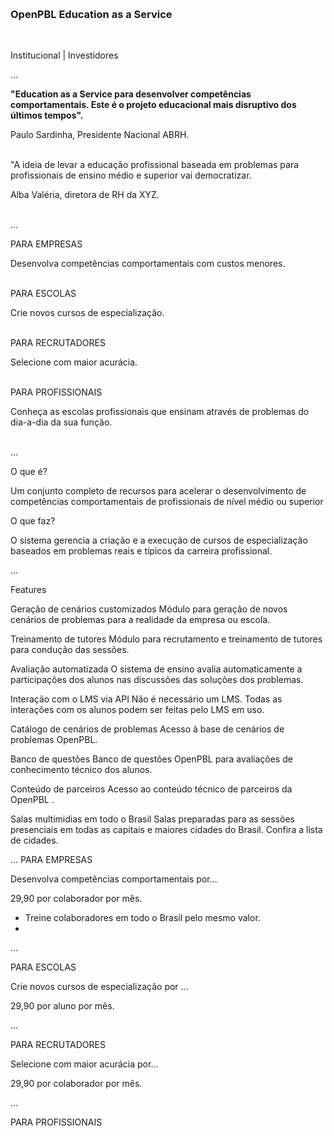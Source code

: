 
<a name="portuguese"></a> 
<br>

### OpenPBL Education as a Service

<br>


Institucional  |  Investidores 

...

**"Education as a Service para desenvolver competências comportamentais. Este é o projeto educacional mais disruptivo dos últimos tempos".** 

Paulo Sardinha, Presidente Nacional ABRH.<br><br>



"A ideia de levar a educação profissional baseada em problemas para profissionais de ensino médio e superior vai democratizar.

Alba Valéria, diretora de RH da XYZ.<br><br>


...

PARA EMPRESAS

Desenvolva competências comportamentais com custos menores. <br><br>


PARA ESCOLAS

Crie novos cursos de especialização. <br><br>


PARA RECRUTADORES

Selecione com maior acurácia. <br><br>


PARA PROFISSIONAIS 

Conheça as escolas profissionais que ensinam através de problemas do dia-a-dia da sua função. <br><br>

...

 O que é? 
 
 Um conjunto  completo  de recursos para acelerar o desenvolvimento de competências comportamentais de profissionais de nível médio ou superior


O que faz?

O sistema gerencia a criação e a execução de cursos de especialização baseados em problemas reais e típicos da carreira profissional.



...

Features 

Geração de cenários customizados
Módulo para geração de novos cenários de problemas para a realidade da empresa ou escola. 

Treinamento de tutores
Módulo para recrutamento e treinamento de tutores para condução das sessões.

Avaliação automatizada
O sistema de ensino avalia automaticamente a participações dos alunos nas discussões das  soluções dos problemas.

Interação com o LMS  via API
Não é necessário um LMS. Todas as interações com os alunos podem ser feitas pelo LMS em uso. 

Catálogo de cenários de problemas
Acesso à base de cenários de problemas OpenPBL.

Banco de questões 
Banco de questões OpenPBL para avaliações de conhecimento técnico dos alunos.

Conteúdo de parceiros 
Acesso ao conteúdo técnico de parceiros da OpenPBL .

Salas multimidias em todo o Brasil
Salas preparadas para as sessões presenciais em todas as capitais e maiores cidades do Brasil. Confira a lista de cidades. 



...
PARA EMPRESAS

Desenvolva competências comportamentais por... 

29,90 por colaborador por mês. 

- Treine colaboradores em todo o Brasil pelo mesmo valor.
- 


...

PARA ESCOLAS

Crie novos cursos de especialização por ...

29,90 por aluno por mês. 



... 

PARA RECRUTADORES

Selecione com maior acurácia por...  

29,90 por colaborador por mês. 



...

PARA PROFISSIONAIS 



